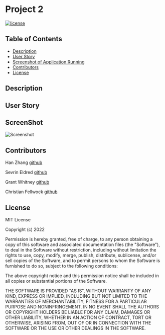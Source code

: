 # Project 2 

[![license](https://img.shields.io/static/v1?label=license&message=MIT&color=yellow)](https://opensource.org/licenses/MIT)

## Table of Contents

- [Description](#description)
- [User Story](#user-story)
- [Screenshot of Application Running](#screenshot)
- [Contributors](#contributors)
- [License](#license)

## Description


## User Story


## ScreenShot

![Screenshot](/assets/img/screenshot.png)

## Contributors

Han Zhang [github](https://github.com/hanzhang52)

Sevrin Eldred [github](https://github.com/sevrinbe) 

Grant Whitney [github](https://github.com/gwhitney15)

Christian Fellwock [github](https://github.com/cfellwock)

## License

MIT License

Copyright (c) 2022

Permission is hereby granted, free of charge, to any person obtaining a copy
of this software and associated documentation files (the "Software"), to deal
in the Software without restriction, including without limitation the rights
to use, copy, modify, merge, publish, distribute, sublicense, and/or sell
copies of the Software, and to permit persons to whom the Software is
furnished to do so, subject to the following conditions:

The above copyright notice and this permission notice shall be included in all
copies or substantial portions of the Software.

THE SOFTWARE IS PROVIDED "AS IS", WITHOUT WARRANTY OF ANY KIND, EXPRESS OR
IMPLIED, INCLUDING BUT NOT LIMITED TO THE WARRANTIES OF MERCHANTABILITY,
FITNESS FOR A PARTICULAR PURPOSE AND NONINFRINGEMENT. IN NO EVENT SHALL THE
AUTHORS OR COPYRIGHT HOLDERS BE LIABLE FOR ANY CLAIM, DAMAGES OR OTHER
LIABILITY, WHETHER IN AN ACTION OF CONTRACT, TORT OR OTHERWISE, ARISING FROM,
OUT OF OR IN CONNECTION WITH THE SOFTWARE OR THE USE OR OTHER DEALINGS IN THE
SOFTWARE.
